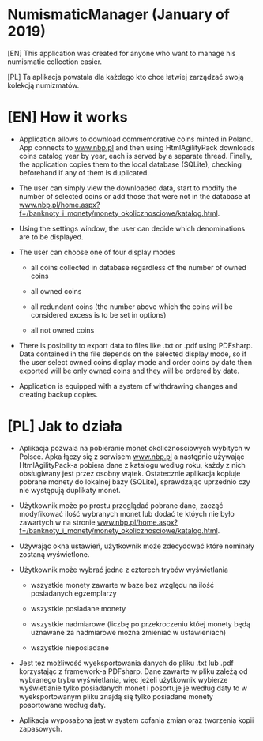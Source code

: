 # NumismaticManager (January of 2019)

[EN] This application was created for anyone who want to manage his numismatic collection easier.

[PL] Ta aplikacja powstała dla każdego kto chce łatwiej zarządzać swoją kolekcją numizmatów.

# [EN] How it works

+ Application allows to download commemorative coins minted in Poland. App connects to www.nbp.pl and then using HtmlAgilityPack downloads coins catalog year by year, each is served by a separate thread. Finally, the application copies them to the local database (SQLite), checking beforehand if any of them is duplicated.

+ The user can simply view the downloaded data, start to modify the number of selected coins or add those that were not in the database at www.nbp.pl/home.aspx?f=/banknoty_i_monety/monety_okolicznosciowe/katalog.html.

+ Using the settings window, the user can decide which denominations are to be displayed.

+ The user can choose one of four display modes
  
  - all coins collected in database regardless of the number of owned coins
  
  - all owned coins
  
  - all redundant coins (the number above which the coins will be considered excess is to be set in options)
  
  - all not owned coins

+ There is posibility to export data to files like .txt or .pdf using PDFsharp. Data contained in the file depends on the selected display mode, so if the user select owned coins display mode and order coins by date then exported will be only owned coins and they will be ordered by date.

+ Application is equipped with a system of withdrawing changes and creating backup copies.

# [PL] Jak to działa

+ Aplikacja pozwala na pobieranie monet okolicznościowych wybitych w Polsce. Apka łączy się z serwisem www.nbp.pl a następnie używając HtmlAgilityPack-a pobiera dane z katalogu według roku, każdy z nich obsługiwany jest przez osobny wątek. Ostatecznie aplikacja kopiuje pobrane monety do lokalnej bazy (SQLite), sprawdzając uprzednio czy nie występują duplikaty monet.

+ Użytkownik może po prostu przeglądać pobrane dane, zacząć modyfikować ilość wybranych monet lub dodać te któych nie było zawartych w na stronie www.nbp.pl/home.aspx?f=/banknoty_i_monety/monety_okolicznosciowe/katalog.html.

+ Używając okna ustawień, użytkownik może zdecydować które nominały zostaną wyświetlone.

+ Użytkownik może wybrać jedne z czterech trybów wyświetlania
  
  - wszystkie monety zawarte w baze bez względu na ilość posiadanych egzemplarzy
  
  - wszystkie posiadane monety
  
  - wszystkie nadmiarowe (liczbę po przekroczeniu któej monety będą uznawane za nadmiarowe można zmieniać w ustawieniach)
  
  - wszystkie nieposiadane

+ Jest też możliwość wyeksportowania danych do pliku .txt lub .pdf korzystając z framework-a PDFsharp. Dane zawarte w pliku zależą od wybranego trybu wyświetlania, więc jeżeli użytkownik wybierze wyświetlanie tylko posiadanych monet i posortuje je według daty to w wyeksportowanym pliku znajdą się tylko posiadane monety posortowane według daty.

+ Aplikacja wyposażona jest w system cofania zmian oraz tworzenia kopii zapasowych.
